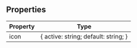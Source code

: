 ## Properties

| Property | Type                                 |
| -------- | ------------------------------------ |
| icon     | { active: string; default: string; } |
